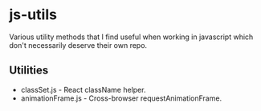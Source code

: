 # js-utils

Various utility methods that I find useful when working in javascript which don't necessarily deserve their own repo.

## Utilities

* classSet.js - React className helper.
* animationFrame.js - Cross-browser requestAnimationFrame.
